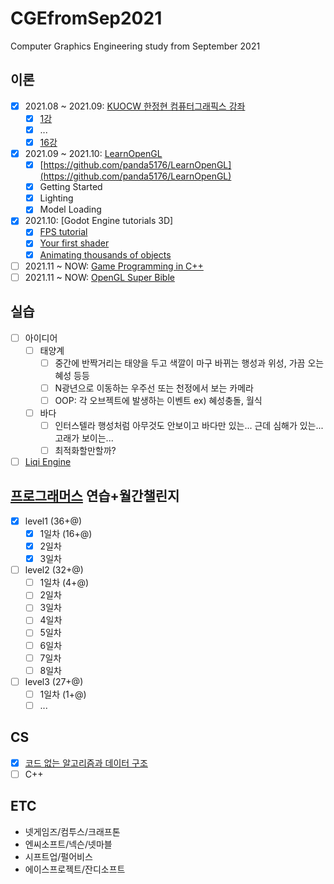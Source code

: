 # CGEfromSep2021
Computer Graphics Engineering study from September 2021

## 이론
- [X] 2021.08 ~ 2021.09: [KUOCW 한정현 컴퓨터그래픽스 강좌](https://youtube.com/playlist?list=PLYEC1V9tJOl03WLDoUEKbiYW_Xt4W6LTl)
  - [X] [1강](https://panda5176.github.io/computergraphics-kuocw/2021/08/24/01.html)
  - [X] ...
  - [X] [16강](https://panda5176.github.io/computergraphics-kuocw/2021/09/11/02.html)
- [X] 2021.09 ~ 2021.10: [LearnOpenGL](https://learnopengl.com)
  - [X] [https://github.com/panda5176/LearnOpenGL](https://github.com/panda5176/LearnOpenGL)
  - [X] Getting Started
  - [X] Lighting
  - [X] Model Loading
- [X] 2021.10: [Godot Engine tutorials 3D]
  - [X] [FPS tutorial](https://docs.godotengine.org/en/stable/tutorials/3d/fps_tutorial/index.html)
  - [X] [Your first shader](https://docs.godotengine.org/en/stable/tutorials/shading/your_first_shader/index.html)
  - [X] [Animating thousands of objects](https://docs.godotengine.org/en/stable/tutorials/3d/vertex_animation/index.html)
- [ ] 2021.11 ~ NOW: [Game Programming in C++](https://www.kyobobook.co.kr/product/detailViewKor.laf?ejkGb=KOR&mallGb=KOR&barcode=9791161753560)
- [ ] 2021.11 ~ NOW: [OpenGL Super Bible](https://www.kyobobook.co.kr/product/detailViewKor.laf?ejkGb=KOR&mallGb=KOR&barcode=9788968482045)
## 실습
- [ ] 아이디어
  - [ ] 태양계
    - [ ] 중간에 반짝거리는 태양을 두고 색깔이 마구 바뀌는 행성과 위성, 가끔 오는 혜성 등등
    - [ ] N광년으로 이동하는 우주선 또는 천정에서 보는 카메라
    - [ ] OOP: 각 오브젝트에 발생하는 이벤트 ex) 혜성충돌, 월식
  - [ ] 바다
    - [ ] 인터스텔라 행성처럼 아무것도 안보이고 바다만 있는... 근데 심해가 있는... 고래가 보이는... 
    - [ ] 최적화할만할까?
- [ ] [Liqi Engine](https://github.com/panda5176/liqi)
## [프로그래머스](https://programmers.co.kr/learn/challenges) 연습+월간챌린지
- [X] level1 (36+@)
  - [X] 1일차 (16+@)
  - [X] 2일차
  - [X] 3일차
- [ ] level2 (32+@)
  - [ ] 1일차 (4+@)
  - [ ] 2일차
  - [ ] 3일차
  - [ ] 4일차
  - [ ] 5일차
  - [ ] 6일차
  - [ ] 7일차
  - [ ] 8일차
- [ ] level3 (27+@)
  - [ ] 1일차 (1+@)
  - [ ] ...
## CS
- [X] [코드 없는 알고리즘과 데이터 구조](http://www.kyobobook.co.kr/product/detailViewKor.laf?ejkGb=KOR&mallGb=KOR&barcode=9791157686902)
- [ ] C++
## ETC
- 넷게임즈/컴투스/크래프톤
- 엔씨소프트/넥슨/넷마블
- 시프트업/펄어비스
- 에이스프로젝트/잔디소프트
